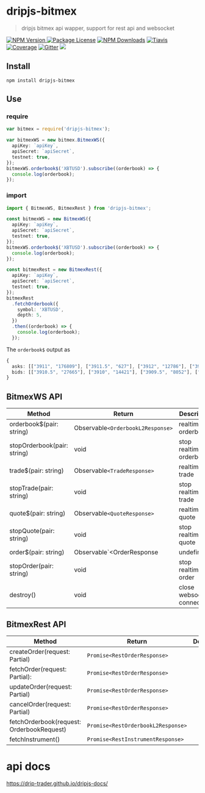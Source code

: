 # dripjs-bitmex

> dripjs bitmex api wapper, support for rest api and websocket

<p>
<a href="https://www.npmjs.com/package/dripjs-bitmex"><img src="https://img.shields.io/npm/v/dripjs-bitmex.svg" alt="NPM Version" />
<a href="https://www.npmjs.com/package/dripjs"><img src="https://img.shields.io/badge/license-GPL_3.0-green.svg" alt="Package License" /></a>
<a href="https://www.npmjs.com/package/dripjs-bitmex"><img src="https://img.shields.io/npm/dm/dripjs-bitmex.svg" alt="NPM Downloads" /></a>
<a href="https://travis-ci.com/zlq4863947/dripjs"><img src="https://travis-ci.com/zlq4863947/dripjs.svg?branch=master&t=5" alt="Tiavis" /></a>
<a href="https://coveralls.io/github/zlq4863947/dripjs?branch=master"><img src="https://coveralls.io/repos/github/zlq4863947/dripjs/badge.svg?branch=master&t=5" alt="Coverage" /></a>
<a href="https://gitter.im/drip-js/community?utm_source=badge&utm_medium=badge&utm_campaign=pr-badge&utm_content=badge"><img src="https://badges.gitter.im/drip-js.svg" alt="Gitter" /></a>
<a href="https://www.paypal.me/zlq4863947"><img src="https://img.shields.io/badge/Donate-PayPal-ff3f59.svg"/></a>
</p>

## Install

```shell
npm install dripjs-bitmex
```

## Use

### require

```typescript
var bitmex = require('dripjs-bitmex');

var bitmexWS = new bitmex.BitmexWS({
  apiKey: `apiKey`,
  apiSecret: `apiSecret`,
  testnet: true,
});
bitmexWS.orderbook$('XBTUSD').subscribe((orderbook) => {
  console.log(orderbook);
});
```

### import

```typescript
import { BitmexWS, BitmexRest } from 'dripjs-bitmex';

const bitmexWS = new BitmexWS({
  apiKey: `apiKey`,
  apiSecret: `apiSecret`,
  testnet: true,
});
bitmexWS.orderbook$('XBTUSD').subscribe((orderbook) => {
  console.log(orderbook);
});

const bitmexRest = new BitmexRest({
  apiKey: `apiKey`,
  apiSecret: `apiSecret`,
  testnet: true,
});
bitmexRest
  .fetchOrderbook({
    symbol: 'XBTUSD',
    depth: 5,
  })
  .then((orderbook) => {
    console.log(orderbook);
  });
```

The `orderbook$` output as

```typescript
{
  asks: [["3911", "176809"], ["3911.5", "627"], ["3912", "12786"], ["3912.5", "393"], ["3913", "2213"], …],
  bids: [["3910.5", "27665"], ["3910", "14421"], ["3909.5", "8052"], ["3909", "1765"], ["3908.5", "2958"], …]
}
```

## BitmexWS API

| Method                      | Return                                | Description                |
| --------------------------- | ------------------------------------- | -------------------------- |
| orderbook\$(pair: string)   | Observable`<OrderbookL2Response>`     | realtime orderbook         |
| stopOrderbook(pair: string) | void                                  | stop realtime orderbook    |
| trade\$(pair: string)       | Observable`<TradeResponse>`           | realtime trade             |
| stopTrade(pair: string)     | void                                  | stop realtime trade        |
| quote\$(pair: string)       | Observable`<QuoteResponse>`           | realtime quote             |
| stopQuote(pair: string)     | void                                  | stop realtime quote        |
| order\$(pair: string)       | Observable`<OrderResponse|undefined>` | realtime order             |
| stopOrder(pair: string)     | void                                  | stop realtime order        |
| destroy()                   | void                                  | close websocket connection |

## BitmexRest API

| Method                                           | Return                             | Description |
| ------------------------------------------------ | ---------------------------------- | ----------- |
| createOrder(request: Partial<OrderRequest>)      | `Promise<RestOrderResponse>`       |             |
| fetchOrder(request: Partial<FetchOrderRequest>): | `Promise<RestOrderResponse>`       |             |
| updateOrder(request: Partial<OrderRequest>)      | `Promise<RestOrderResponse>`       |             |
| cancelOrder(request: Partial<OrderRequest>)      | `Promise<RestOrderResponse>`       |             |
| fetchOrderbook(request: OrderbookRequest)        | `Promise<RestOrderbookL2Response>` |             |
| fetchInstrument()                                | `Promise<RestInstrumentResponse>`  |             |

# api docs

https://drip-trader.github.io/dripjs-docs/
